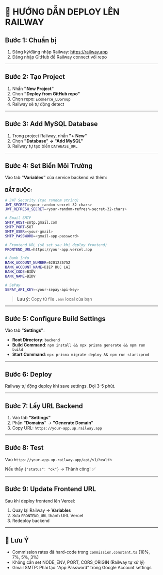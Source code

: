 # 🚀 HƯỚNG DẪN DEPLOY LÊN RAILWAY

## Bước 1: Chuẩn bị
1. Đăng ký/đăng nhập Railway: https://railway.app
2. Đăng nhập GitHub để Railway connect với repo

---

## Bước 2: Tạo Project
1. Nhấn **"New Project"**
2. Chọn **"Deploy from GitHub repo"**
3. Chọn repo: `Ecomerce_LDGroup`
4. Railway sẽ tự động detect

---

## Bước 3: Add MySQL Database
1. Trong project Railway, nhấn **"+ New"**
2. Chọn **"Database" → "Add MySQL"**
3. Railway tự tạo biến `DATABASE_URL`

---

## Bước 4: Set Biến Môi Trường

Vào tab **"Variables"** của service backend và thêm:

### **BẮT BUỘC:**

```bash
# JWT Security (tạo random string)
JWT_SECRET=<your-random-secret-32-chars>
JWT_REFRESH_SECRET=<your-random-refresh-secret-32-chars>

# Email SMTP
SMTP_HOST=smtp.gmail.com
SMTP_PORT=587
SMTP_USER=<your-gmail>
SMTP_PASSWORD=<gmail-app-password>

# Frontend URL (sẽ set sau khi deploy frontend)
FRONTEND_URL=https://your-app.vercel.app

# Bank Info
BANK_ACCOUNT_NUMBER=6201235752
BANK_ACCOUNT_NAME=DIEP DUC LAI
BANK_CODE=BIDV
BANK_NAME=BIDV

# SePay
SEPAY_API_KEY=<your-sepay-api-key>
```

> **Lưu ý:** Copy từ file `.env` local của bạn

---

## Bước 5: Configure Build Settings

Vào tab **"Settings"**:

- **Root Directory**: `backend`
- **Build Command**: `npm install && npx prisma generate && npm run build`
- **Start Command**: `npx prisma migrate deploy && npm run start:prod`

---

## Bước 6: Deploy

Railway tự động deploy khi save settings. Đợi 3-5 phút.

---

## Bước 7: Lấy URL Backend

1. Vào tab **"Settings"**
2. Phần **"Domains"** → **"Generate Domain"**
3. Copy URL: `https://your-app.up.railway.app`

---

## Bước 8: Test

Vào `https://your-app.up.railway.app/api/v1/health`

Nếu thấy `{"status": "ok"}` → Thành công! ✅

---

## Bước 9: Update Frontend URL

Sau khi deploy frontend lên Vercel:
1. Quay lại Railway → **Variables**
2. Sửa `FRONTEND_URL` thành URL Vercel
3. Redeploy backend

---

## 📝 Lưu Ý

- Commission rates đã hard-code trong `commission.constant.ts` (10%, 7%, 5%, 3%)
- Không cần set NODE_ENV, PORT, CORS_ORIGIN (Railway tự xử lý)
- Gmail SMTP: Phải tạo "App Password" trong Google Account settings
